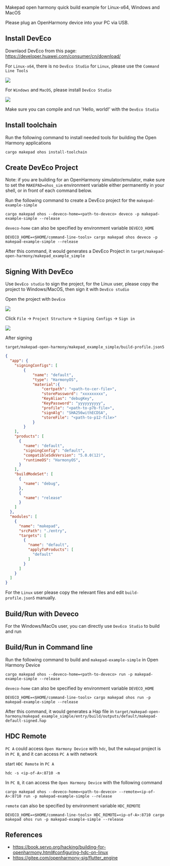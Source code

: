 Makepad open harmony quick build example for Linux-x64, Windows and MacOS

Please plug an OpenHarmony device into your PC via USB.

## Install DevEco
Downlaod DevEco from this page: <https://developer.huawei.com/consumer/cn/download/>

For `Linux-x64`, there is no `DevEco Studio` for `Linux`, please use the `Command Line Tools`

![](./pic/command-line.png)


For `Windows` and `MacOS`, please install `DevEco Studio`

![](./pic/deveco-studio.png)

Make sure you can compile and run 'Hello, world!' with the `DevEco Studio`


## Install toolchain

Run the following command to install needed tools for building the Open Harmony applications

```
cargo makepad ohos install-toolchain
```


## Create DevEco Project

Note: if you are building for an OpenHarmony simulator/emulator, make sure to set the `MAKEPAD=ohos_sim` environment variable
either permanently in your shell, or in front of each command below.


Run the following command to create a DevEco project for the `makepad-example-simple`

```
cargo makepad ohos --deveco-home=<path-to-deveco> deveco -p makepad-example-simple --release
```

`deveco-home` can also be specified by environment variable `DEVECO_HOME`
```
DEVECO_HOME=<$HOME/command-line-tools> cargo makepad ohos deveco -p makepad-example-simple --release
```

After this command, it would generates a DevEco Project in `target/makepad-open-harmony/makepad_example_simple`

## Signing With DevEco
Use `DevEco studio` to sign the project, for the Linux user, please copy the project to Windows/MacOS, then sign it with `DevEco studio`

Open the project with `DevEco`

![](./pic/open-prj.png)

Click `File` -> `Project Structure` -> `Signing Configs` -> `Sign in`

![](./pic/signing.png)

After signing

`target/makepad-open-harmony/makepad_example_simple/build-profile.json5`
```json
{
  "app": {
    "signingConfigs": [
        {
            "name": "default",
            "type": "HarmonyOS",
            "material":{
                "certpath": "<path-to-cer-file>",
                "storePassword": "xxxxxxxxx",
                "KeyAlias": "debugKey",
                "KeyPassword": "yyyyyyyyyy",
                "profile": "<path-to-p7b-file>",
                "signAlg": "SHA256withECDSA",
                "storeFile": "<path-to-p12-file>"
            }
        }
    ],
    "products": [
      {
        "name": "default",
        "signingConfig": "default",
        "compatibleSdkVersion": "5.0.0(12)",
        "runtimeOS": "HarmonyOS",
      }
    ],
    "buildModeSet": [
      {
        "name": "debug",
      },
      {
        "name": "release"
      }
    ]
  },
  "modules": [
    {
      "name": "makepad",
      "srcPath": "./entry",
      "targets": [
        {
          "name": "default",
          "applyToProducts": [
            "default"
          ]
        }
      ]
    }
  ]
}
```

For the `Linux` user please copy the relevant files and edit `build-profile.json5` manually.

## Build/Run with Deveco
For the Windows/MacOs user, you can directly use `DevEco Studio`  to build and run

## Build/Run in Command line
Run the following command to build and `makepad-example-simple` in Open Harmony Device

```
cargo makepad ohos --deveco-home=<path-to-deveco> run -p makepad-example-simple --release
```

`deveco-home` can also be specified by environment variable `DEVECO_HOME`
```
DEVECO_HOME=<$HOME/command-line-tools> cargo makepad ohos run -p makepad-example-simple --release
```

After this command, it would generates a Hap file  in `target/makepad-open-harmony/makepad_example_simple/entry/build/outputs/default/makepad-default-signed.hap`


## HDC Remote

`PC A` could access `Open Harmony Device` with `hdc`, but the `makepad` project is in `PC B`, and it can access `PC A` with network

start `HDC Remote` in `PC A`
```
hdc -s <ip-of-A>:8710 -m
```

In `PC B`, it can access the `Open Harmony Device` with the following command
```
cargo makepad ohos --deveco-home=<path-to-deveco> --remote=<ip-of-A>:8710 run -p makepad-example-simple --release
```
`remote` can also be specified by environment variable `HDC_REMOTE`

```
DEVECO_HOME=<$HOME/command-line-tools> HDC_REMOTE=<ip-of-A>:8710 cargo makepad ohos run -p makepad-example-simple --release
```




## References
- <https://book.servo.org/hacking/building-for-openharmony.html#configuring-hdc-on-linux>
- <https://gitee.com/openharmony-sig/flutter_engine>
